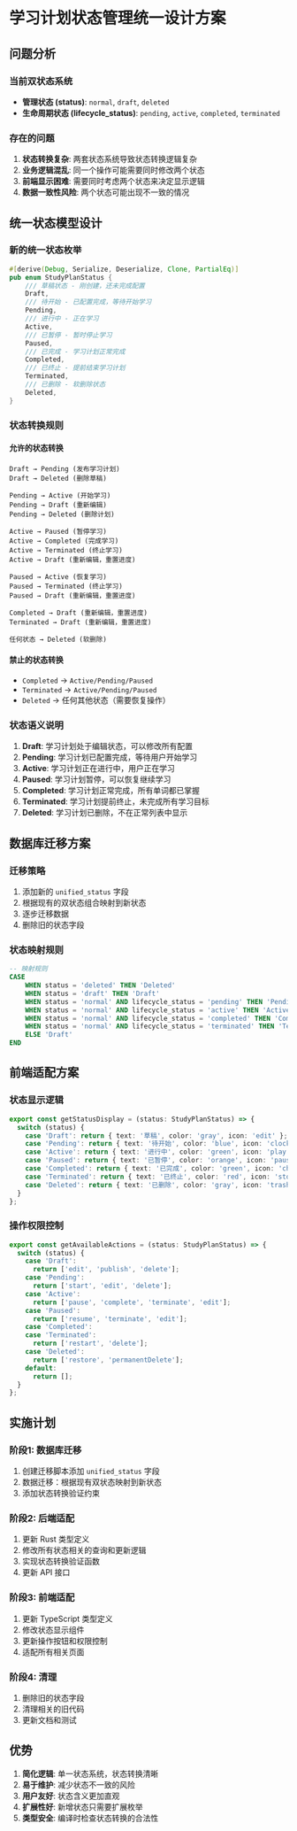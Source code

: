 # 学习计划状态管理统一设计方案

## 问题分析

### 当前双状态系统
- **管理状态 (status)**: `normal`, `draft`, `deleted`
- **生命周期状态 (lifecycle_status)**: `pending`, `active`, `completed`, `terminated`

### 存在的问题
1. **状态转换复杂**: 两套状态系统导致状态转换逻辑复杂
2. **业务逻辑混乱**: 同一个操作可能需要同时修改两个状态
3. **前端显示困难**: 需要同时考虑两个状态来决定显示逻辑
4. **数据一致性风险**: 两个状态可能出现不一致的情况

## 统一状态模型设计

### 新的统一状态枚举
```rust
#[derive(Debug, Serialize, Deserialize, Clone, PartialEq)]
pub enum StudyPlanStatus {
    /// 草稿状态 - 刚创建，还未完成配置
    Draft,
    /// 待开始 - 已配置完成，等待开始学习
    Pending,
    /// 进行中 - 正在学习
    Active,
    /// 已暂停 - 暂时停止学习
    Paused,
    /// 已完成 - 学习计划正常完成
    Completed,
    /// 已终止 - 提前结束学习计划
    Terminated,
    /// 已删除 - 软删除状态
    Deleted,
}
```

### 状态转换规则

#### 允许的状态转换
```
Draft → Pending (发布学习计划)
Draft → Deleted (删除草稿)

Pending → Active (开始学习)
Pending → Draft (重新编辑)
Pending → Deleted (删除计划)

Active → Paused (暂停学习)
Active → Completed (完成学习)
Active → Terminated (终止学习)
Active → Draft (重新编辑，重置进度)

Paused → Active (恢复学习)
Paused → Terminated (终止学习)
Paused → Draft (重新编辑，重置进度)

Completed → Draft (重新编辑，重置进度)
Terminated → Draft (重新编辑，重置进度)

任何状态 → Deleted (软删除)
```

#### 禁止的状态转换
- `Completed` → `Active/Pending/Paused`
- `Terminated` → `Active/Pending/Paused`
- `Deleted` → 任何其他状态（需要恢复操作）

### 状态语义说明

1. **Draft**: 学习计划处于编辑状态，可以修改所有配置
2. **Pending**: 学习计划已配置完成，等待用户开始学习
3. **Active**: 学习计划正在进行中，用户正在学习
4. **Paused**: 学习计划暂停，可以恢复继续学习
5. **Completed**: 学习计划正常完成，所有单词都已掌握
6. **Terminated**: 学习计划提前终止，未完成所有学习目标
7. **Deleted**: 学习计划已删除，不在正常列表中显示

## 数据库迁移方案

### 迁移策略
1. 添加新的 `unified_status` 字段
2. 根据现有的双状态组合映射到新状态
3. 逐步迁移数据
4. 删除旧的状态字段

### 状态映射规则
```sql
-- 映射规则
CASE 
    WHEN status = 'deleted' THEN 'Deleted'
    WHEN status = 'draft' THEN 'Draft'
    WHEN status = 'normal' AND lifecycle_status = 'pending' THEN 'Pending'
    WHEN status = 'normal' AND lifecycle_status = 'active' THEN 'Active'
    WHEN status = 'normal' AND lifecycle_status = 'completed' THEN 'Completed'
    WHEN status = 'normal' AND lifecycle_status = 'terminated' THEN 'Terminated'
    ELSE 'Draft'
END
```

## 前端适配方案

### 状态显示逻辑
```typescript
export const getStatusDisplay = (status: StudyPlanStatus) => {
  switch (status) {
    case 'Draft': return { text: '草稿', color: 'gray', icon: 'edit' };
    case 'Pending': return { text: '待开始', color: 'blue', icon: 'clock' };
    case 'Active': return { text: '进行中', color: 'green', icon: 'play' };
    case 'Paused': return { text: '已暂停', color: 'orange', icon: 'pause' };
    case 'Completed': return { text: '已完成', color: 'green', icon: 'check' };
    case 'Terminated': return { text: '已终止', color: 'red', icon: 'stop' };
    case 'Deleted': return { text: '已删除', color: 'gray', icon: 'trash' };
  }
};
```

### 操作权限控制
```typescript
export const getAvailableActions = (status: StudyPlanStatus) => {
  switch (status) {
    case 'Draft':
      return ['edit', 'publish', 'delete'];
    case 'Pending':
      return ['start', 'edit', 'delete'];
    case 'Active':
      return ['pause', 'complete', 'terminate', 'edit'];
    case 'Paused':
      return ['resume', 'terminate', 'edit'];
    case 'Completed':
    case 'Terminated':
      return ['restart', 'delete'];
    case 'Deleted':
      return ['restore', 'permanentDelete'];
    default:
      return [];
  }
};
```

## 实施计划

### 阶段1: 数据库迁移
1. 创建迁移脚本添加 `unified_status` 字段
2. 数据迁移：根据现有双状态映射到新状态
3. 添加状态转换验证约束

### 阶段2: 后端适配
1. 更新 Rust 类型定义
2. 修改所有状态相关的查询和更新逻辑
3. 实现状态转换验证函数
4. 更新 API 接口

### 阶段3: 前端适配
1. 更新 TypeScript 类型定义
2. 修改状态显示组件
3. 更新操作按钮和权限控制
4. 适配所有相关页面

### 阶段4: 清理
1. 删除旧的状态字段
2. 清理相关的旧代码
3. 更新文档和测试

## 优势

1. **简化逻辑**: 单一状态系统，状态转换清晰
2. **易于维护**: 减少状态不一致的风险
3. **用户友好**: 状态含义更加直观
4. **扩展性好**: 新增状态只需要扩展枚举
5. **类型安全**: 编译时检查状态转换的合法性
